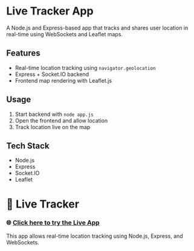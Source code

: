 # Live Tracker App

A Node.js and Express-based app that tracks and shares user location in real-time using WebSockets and Leaflet maps.

## Features

- Real-time location tracking using `navigator.geolocation`
- Express + Socket.IO backend
- Frontend map rendering with Leaflet.js

## Usage

1. Start backend with `node app.js`
2. Open the frontend and allow location
3. Track location live on the map

## Tech Stack

- Node.js
- Express
- Socket.IO
- Leaflet
# 🚀 Live Tracker

### 🌐 [Click here to try the Live App](https://live-tracker-wg8g.onrender.com)

This app allows real-time location tracking using Node.js, Express, and WebSockets.
